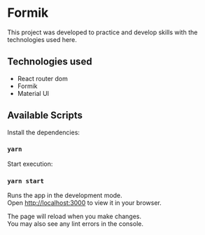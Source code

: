 # Formik

This project was developed to practice and develop skills with the technologies used here.

## Technologies used
* React router dom <br/>
* Formik <br/>
* Material UI

## Available Scripts

Install the dependencies:
### `yarn`

Start execution:
### `yarn start`

Runs the app in the development mode.\
Open [http://localhost:3000](http://localhost:3000) to view it in your browser.

The page will reload when you make changes.\
You may also see any lint errors in the console.
